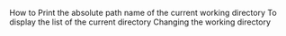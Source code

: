 How to Print the absolute path name of the current working directory
To display the list of the current directory
Changing the working directory
